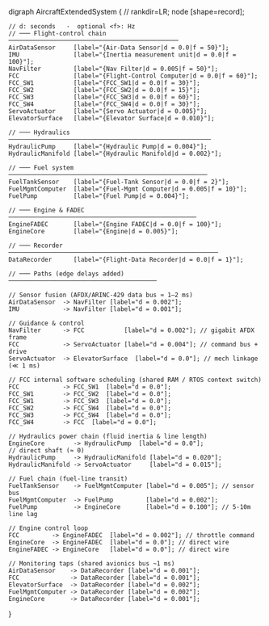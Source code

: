 digraph AircraftExtendedSystem {
    // rankdir=LR;
    node [shape=record];

    // d: seconds   ·  optional <f>: Hz
    // ─── Flight-control chain ───────────────────────────────────────────────
    AirDataSensor     [label="{Air-Data Sensor|d = 0.0|f = 50}"];
    IMU               [label="{Inertia measurement unit|d = 0.0|f = 100}"];
    NavFilter         [label="{Nav Filter|d = 0.005|f = 50}"];
    FCC               [label="{Flight-Control Computer|d = 0.0|f = 60}"];
    FCC_SW1           [label="{FCC_SW1|d = 0.0|f = 30}"];
    FCC_SW2           [label="{FCC_SW2|d = 0.0|f = 15}"];
    FCC_SW3           [label="{FCC_SW3|d = 0.0|f = 60}"];
    FCC_SW4           [label="{FCC_SW4|d = 0.0|f = 30}"];
    ServoActuator     [label="{Servo Actuator|d = 0.005}"];
    ElevatorSurface   [label="{Elevator Surface|d = 0.010}"];

    // ─── Hydraulics ────────────────────────────────────────────────────────
    HydraulicPump     [label="{Hydraulic Pump|d = 0.004}"];
    HydraulicManifold [label="{Hydraulic Manifold|d = 0.002}"];

    // ─── Fuel system ───────────────────────────────────────────────────────
    FuelTankSensor    [label="{Fuel-Tank Sensor|d = 0.0|f = 2}"];
    FuelMgmtComputer  [label="{Fuel-Mgmt Computer|d = 0.005|f = 10}"];
    FuelPump          [label="{Fuel Pump|d = 0.004}"];

    // ─── Engine & FADEC ────────────────────────────────────────────────────
    EngineFADEC       [label="{Engine FADEC|d = 0.0|f = 100}"];
    EngineCore        [label="{Engine|d = 0.005}"];

    // ─── Recorder ──────────────────────────────────────────────────────────
    DataRecorder      [label="{Flight-Data Recorder|d = 0.0|f = 1}"];

    // ─── Paths (edge delays added) ─────────────────────────────────────────

    // Sensor fusion (AFDX/ARINC-429 data bus ≈ 1–2 ms)
    AirDataSensor  -> NavFilter [label="d = 0.002"];
    IMU            -> NavFilter [label="d = 0.001"];

    // Guidance & control
    NavFilter      -> FCC           [label="d = 0.002"]; // gigabit AFDX frame
    FCC            -> ServoActuator [label="d = 0.004"]; // command bus + drive
    ServoActuator  -> ElevatorSurface  [label="d = 0.0"]; // mech linkage (≪ 1 ms)

    // FCC internal software scheduling (shared RAM / RTOS context switch)
    FCC            -> FCC_SW1  [label="d = 0.0"]; 
    FCC_SW1        -> FCC_SW2  [label="d = 0.0"];
    FCC_SW1        -> FCC_SW3  [label="d = 0.0"];
    FCC_SW2        -> FCC_SW4  [label="d = 0.0"];
    FCC_SW3        -> FCC_SW4  [label="d = 0.0"];
    FCC_SW4        -> FCC  [label="d = 0.0"];

    // Hydraulics power chain (fluid inertia & line length)
    EngineCore        -> HydraulicPump  [label="d = 0.0"];                   // direct shaft (≈ 0)
    HydraulicPump     -> HydraulicManifold [label="d = 0.020"];
    HydraulicManifold -> ServoActuator     [label="d = 0.015"];

    // Fuel chain (fuel-line transit)
    FuelTankSensor    -> FuelMgmtComputer [label="d = 0.005"]; // sensor bus
    FuelMgmtComputer  -> FuelPump         [label="d = 0.002"];
    FuelPump          -> EngineCore       [label="d = 0.100"]; // 5-10m line lag

    // Engine control loop
    FCC         -> EngineFADEC  [label="d = 0.002"]; // throttle command
    EngineCore  -> EngineFADEC  [label="d = 0.0"]; // direct wire
    EngineFADEC -> EngineCore   [label="d = 0.0"]; // direct wire

    // Monitoring taps (shared avionics bus ~1 ms)
    AirDataSensor    -> DataRecorder [label="d = 0.001"];
    FCC              -> DataRecorder [label="d = 0.001"];
    ElevatorSurface  -> DataRecorder [label="d = 0.002"];
    FuelMgmtComputer -> DataRecorder [label="d = 0.002"];
    EngineCore       -> DataRecorder [label="d = 0.001"];
}
